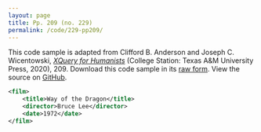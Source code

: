 ```yaml
---
layout: page
title: Pp. 209 (no. 229)
permalink: /code/229-pp209/
---
```


This code sample is adapted from Clifford B. Anderson and Joseph C. Wicentowski, 
[_XQuery for Humanists_](/) (College Station: Texas A&M University Press, 2020), 209. 
Download this code sample in its [raw form](/code/229-pp209/229-pp209.xml).
View the source on [GitHub](https://github.com/coding4humanists/xquery4humanists/blob/release/code/229-pp209/229-pp209.xml).

```xml
<film>
    <title>Way of the Dragon</title>
    <director>Bruce Lee</director>
    <date>1972</date>
</film>
```  
